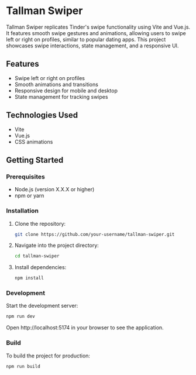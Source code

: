 # Tallman Swiper

Tallman Swiper replicates Tinder's swipe functionality using Vite and Vue.js. It features smooth swipe gestures and animations, allowing users to swipe left or right on profiles, similar to popular dating apps. This project showcases swipe interactions, state management, and a responsive UI.

## Features

- Swipe left or right on profiles
- Smooth animations and transitions
- Responsive design for mobile and desktop
- State management for tracking swipes

## Technologies Used

- Vite
- Vue.js
- CSS animations

## Getting Started

### Prerequisites

- Node.js (version X.X.X or higher)
- npm or yarn

### Installation

1. Clone the repository:

   ```bash
   git clone https://github.com/your-username/tallman-swiper.git
   
2. Navigate into the project directory:

   ```bash
   cd tallman-swiper

3. Install dependencies:

    ```bash
    npm install

### Development
Start the development server:
    
```bash
npm run dev
```
Open http://localhost:5174 in your browser to see the application.

### Build
To build the project for production:

```bash
npm run build
```
